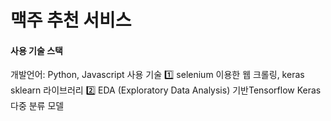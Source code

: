 # 맥주 추천 서비스


#### 사용 기술 스택

개발언어: Python, Javascript
사용 기술
1️⃣ selenium 이용한 웹 크롤링, keras sklearn 라이브러리
2️⃣ EDA (Exploratory Data Analysis) 기반Tensorflow Keras 다중 분류 모델
